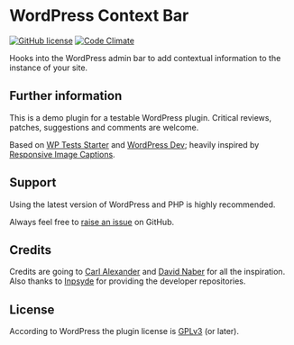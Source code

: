 # WordPress Context Bar

[![GitHub license](https://img.shields.io/badge/license-GPLv3-blue.svg)](https://raw.githubusercontent.com/hofmannsven/contextbar/master/LICENSE.md)
[![Code Climate](https://codeclimate.com/github/hofmannsven/contextbar/badges/gpa.svg)](https://codeclimate.com/github/hofmannsven/contextbar)

Hooks into the WordPress admin bar to add contextual information to the instance of your site.


## Further information

This is a demo plugin for a testable WordPress plugin.
Critical reviews, patches, suggestions and comments are welcome.

Based on [WP Tests Starter](https://github.com/inpsyde/WP-Tests-Starter/) and [WordPress Dev](https://github.com/inpsyde/wordpress-dev);
heavily inspired by [Responsive Image Captions](https://github.com/dnaber-de/WP-Responsive-Image-Captions).


## Support

Using the latest version of WordPress and PHP is highly recommended.

Always feel free to [raise an issue](https://github.com/hofmannsven/contextbar/issues) on GitHub.


## Credits

Credits are going to [Carl Alexander](https://carlalexander.ca/) and [David Naber](https://dnaber.de/) for all the inspiration.
Also thanks to [Inpsyde](http://inpsyde.com/) for providing the developer repositories.


## License

According to WordPress the plugin license is [GPLv3](https://www.gnu.org/licenses/gpl-3.0.txt) (or later).
